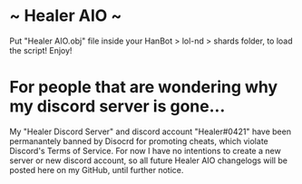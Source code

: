 # ~ Healer AIO ~
Put "Healer AIO.obj" file inside your HanBot > lol-nd > shards folder, to load the script! Enjoy!

# For people that are wondering why my discord server is gone...
My "Healer Discord Server" and discord account "Healer#0421" have been permanantely banned by Disocrd for promoting cheats, which violate Discord's Terms of Service.
For now I have no intentions to create a new server or new discord account, so all future Healer AIO changelogs will be posted here on my GitHub, until further notice.
